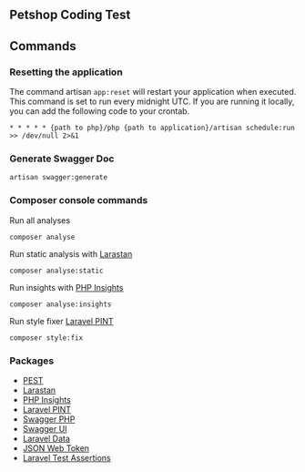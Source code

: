 ## Petshop Coding Test

## Commands

### Resetting the application
The command artisan `app:reset` will restart your application when executed. This command is set to run every midnight UTC. If you are running it locally, you can add the following code to your crontab.
```
* * * * * {path to php}/php {path to application}/artisan schedule:run >> /dev/null 2>&1
```

### Generate Swagger Doc
```
artisan swagger:generate
```

### Composer console commands
Run all analyses
```shell
composer analyse
```
Run static analysis with [Larastan](https://github.com/nunomaduro/larastan)
```shell
composer analyse:static
```
Run insights with [PHP Insights](https://github.com/nunomaduro/phpinsights)
```shell
composer analyse:insights
```
Run style fixer [Laravel PINT](https://github.com/laravel/pint)
```shell
composer style:fix
```

### Packages
- [PEST](https://github.com/pestphp/pest)
- [Larastan](https://github.com/nunomaduro/larastan)
- [PHP Insights](https://github.com/nunomaduro/phpinsights)
- [Laravel PINT](https://github.com/laravel/pint)
- [Swagger PHP](https://github.com/zircote/swagger-php)
- [Swagger UI](https://github.com/swagger-api/swagger-ui)
- [Laravel Data](https://github.com/spatie/laravel-data)
- [JSON Web Token](https://github.com/lcobucci/jwt)
- [Laravel Test Assertions](https://github.com/jasonmccreary/laravel-test-assertions)